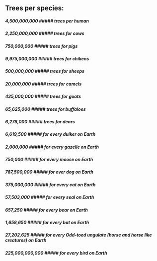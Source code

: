 ## Trees per species: ###

##### 4,500,000,000 ##### trees per human

##### 2,250,000,000 ##### trees for cows

##### 750,000,000 ##### trees for pigs

##### 9,975,000,000 ##### trees for chikens

##### 500,000,000 ##### trees for sheeps

##### 20,000,000 ##### trees for camels

##### 425,000,000 ##### trees for goats

##### 65,625,000 ##### trees for buffaloes

##### 6,278,000 ##### trees for dears

##### 6,619,500 ##### for every duiker on Earth

##### 2,000,000 ##### for every gazelle on Earth

##### 750,000 ##### for every moose on Earth

##### 787,500,000 ##### for ever dog on Earth

##### 375,000,000 ##### for every cat on Earth

##### 57,503,000 ##### for every seal on Earth

##### 657,250 ##### for every bear on Earth

##### 1,658,650 ##### for every bat on Earth

##### 27,202,625 ##### for every Odd-toed ungulate (horse and horse like creatures) on Earth

##### 225,000,000,000 ##### for every bird on Earth

